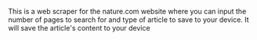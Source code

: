 This is a web scraper for the nature.com website where you can input the number of pages to search for and type of article to save to your device. It will save the article's content to your device
